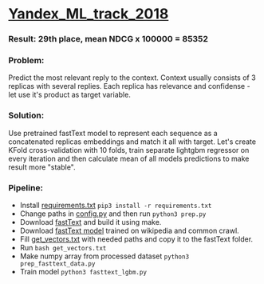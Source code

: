 # [Yandex_ML_track_2018](https://contest.yandex.ru/algorithm2018/contest/7914/problems/)

### Result: 29th place, mean NDCG x 100000 = 85352 

### Problem:

  Predict the most relevant reply to the context. Context usually consists of 3 replicas with several replies. Each replica has relevance and confidense - let use it's product as target variable.
  
### Solution:
  Use pretrained fastText model to represent each sequence as a concatenated replicas embeddings and match it all with target. Let's create KFold cross-validation with 10 folds, train separate lightgbm regressor on every iteration and then calculate mean of all models predictions to make result more "stable".
  
### Pipeline:
 - Install [requirements.txt](https://github.com/gasparian/Yandex_ML_track_2018/blob/master/requirements.txt) `pip3 install -r requirements.txt`
 - Change paths in [config.py](https://github.com/gasparian/Yandex_ML_track_2018/blob/master/config.py) and then run `python3 prep.py` 
 - Download [fastText](https://github.com/facebookresearch/fastText) and build it using make.
 - Download [fastText model](https://fasttext.cc/docs/en/crawl-vectors.html) trained on wikipedia and common crawl.
 - Fill [get_vectors.txt](https://github.com/gasparian/Yandex_ML_track_2018/blob/master/get_vectors.txt) with needed paths and copy it to the fastText folder.
 - Run `bash get_vectors.txt`
 - Make numpy array from processed dataset `python3 prep_fasttext_data.py`
 - Train model `python3 fasttext_lgbm.py`

